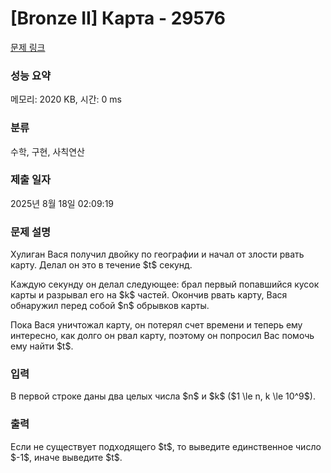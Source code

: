 # [Bronze II] Карта - 29576 

[문제 링크](https://www.acmicpc.net/problem/29576) 

### 성능 요약

메모리: 2020 KB, 시간: 0 ms

### 분류

수학, 구현, 사칙연산

### 제출 일자

2025년 8월 18일 02:09:19

### 문제 설명

<p>Хулиган Вася получил двойку по географии и начал от злости рвать карту. Делал он это в течение $t$ секунд.</p>

<p>Каждую секунду он делал следующее: брал первый попавшийся кусок карты и разрывал его на $k$ частей. Окончив рвать карту, Вася обнаружил перед собой $n$ обрывков карты.</p>

<p>Пока Вася уничтожал карту, он потерял счет времени и теперь ему интересно, как долго он рвал карту, поэтому он попросил Вас помочь ему найти $t$.</p>

### 입력 

 <p>В первой строке даны два целых числа $n$ и $k$ ($1 \le n, k \le 10^9$).</p>

### 출력 

 <p>Если не существует подходящего $t$, то выведите единственное число $-1$, иначе выведите $t$.</p>

